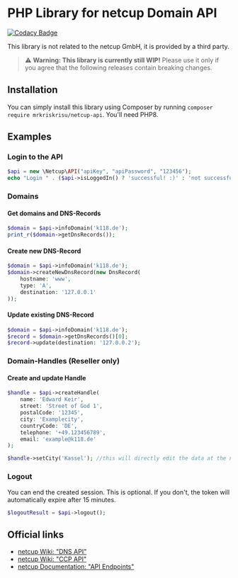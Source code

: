 # PHP Library for netcup Domain API

[![Codacy Badge](https://app.codacy.com/project/badge/Grade/5eed09a3cf904517974d165260cd3835)](https://www.codacy.com/gh/MrKrisKrisu/netcup-api/dashboard?utm_source=github.com&amp;utm_medium=referral&amp;utm_content=MrKrisKrisu/netcup-api&amp;utm_campaign=Badge_Grade)

This library is not related to the netcup GmbH, it is provided by a third party.

> :warning: **Warning: This library is currently still WIP!** Please use it only if you agree that the following releases contain breaking changes.


## Installation

You can simply install this library using Composer by running `composer require mrkriskrisu/netcup-api`. You'll need
PHP8.

## Examples

### Login to the API

```php
$api = new \Netcup\API("apiKey", "apiPassword", "123456");
echo "Login " . ($api->isLoggedIn() ? 'successful! :)' : 'not successful! :c') . PHP_EOL;
```

### Domains

#### Get domains and DNS-Records

```php
$domain = $api->infoDomain('k118.de');
print_r($domain->getDnsRecords());
```

#### Create new DNS-Record

```php
$domain = $api->infoDomain('k118.de');
$domain->createNewDnsRecord(new DnsRecord(
    hostname: 'www', 
    type: 'A', 
    destination: '127.0.0.1'
));
```

#### Update existing DNS-Record

```php
$domain = $api->infoDomain('k118.de');
$record = $domain->getDnsRecords()[0];
$record->update(destination: '127.0.0.2');
```

### Domain-Handles (Reseller only)

#### Create and update Handle

```php
$handle = $api->createHandle(
    name: 'Edward Keir',
    street: 'Street of God 1',
    postalCode: '12345',
    city: 'Examplecity',
    countryCode: 'DE',
    telephone: '+49.123456789',
    email: 'example@k118.de'
);

$handle->setCity('Kassel'); //this will directly edit the data at the netcup database as well
```

### Logout

You can end the created session. This is optional. If you don't, the token will automatically expire after 15 minutes.

```php
$logoutResult = $api->logout();
```

## Official links

- [netcup Wiki: "DNS API"](https://www.netcup-wiki.de/wiki/DNS_API)
- [netcup Wiki: "CCP API"](https://www.netcup-wiki.de/wiki/CCP_API)
- [netcup Documentation: "API Endpoints"](https://ccp.netcup.net/run/webservice/servers/endpoint.php)
